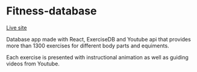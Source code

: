 # Fitness-database
<a href="https://fitness-database.netlify.app/" target="_blank">Live site</a>

Database app made with React, ExerciseDB and Youtube api that provides more than 1300 exercises for different body parts and equiments. <br/>

Each exercise is presented with instructional animation as well as guiding videos from Youtube. <br/>
